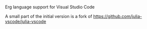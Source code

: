 Erg language support for Visual Studio Code

A small part of the initial version is a fork of https://github.com/julia-vscode/julia-vscode